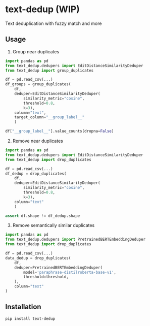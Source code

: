 # text-dedup (WIP)
Text deduplication with fuzzy match and more

## Usage

1. Group near duplicates
```python
import pandas as pd
from text_dedup.dedupers import EditDistanceSimilarityDeduper
from text_dedup import group_duplicates

df = pd.read_csv(...)
df_groups = group_duplicates(
    df, 
    deduper=EditDistanceSimilarityDeduper(
        similarity_metric="cosine", 
        threshold=0.8, 
        k=3),
    column="text",
    target_column="__group_label__"
    )

df["__group_label__"].value_counts(dropna=False)
```

2. Remove near duplicates
```python
import pandas as pd
from text_dedup.dedupers import EditDistanceSimilarityDeduper
from text_dedup import drop_duplicates

df = pd.read_csv(...)
df_dedup = drop_duplicates(
    df, 
    deduper=EditDistanceSimilarityDeduper(
        similarity_metric="cosine", 
        threshold=0.8, 
        k=3),
    column="text"
    )

assert df.shape != df_dedup.shape
```

3. Remove semantically similar duplicates
```python
import pandas as pd
from text_dedup.dedupers import PretrainedBERTEmbeddingDeduper
from text_dedup import drop_duplicates

df = pd.read_csv(...)
data_dedup = drop_duplicates(
    df, 
    deduper=PretrainedBERTEmbeddingDeduper(
        model='paraphrase-distilroberta-base-v1',
        threshold=threshold, 
    ),
    column="text"
)
```

## Installation
```bash
pip install text-dedup
```